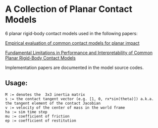 # A Collection of Planar Contact Models

6 planar rigid-body contact models used in the following papers:

[Empirical evaluation of common contact models for planar impact](https://ieeexplore.ieee.org/abstract/document/7989389)

[Fundamental Limitations in Performance and Interpretability of Common Planar Rigid-Body Contact Models](https://link.springer.com/chapter/10.1007/978-3-030-28619-4_41)

Implementation papers are documented in the model source codes.

## Usage:

```
M := denotes the  3x3 inertia matrix
s := the contact tangent vector (e.g. [1, 0, rx*sin(theta)]) a.k.a. the tangent element of the contact Jacobian
v := velocity of the center of mass in the world frame
ha := sim time step
mu := coefficient of friction
ep := coefficient of restitution
```

